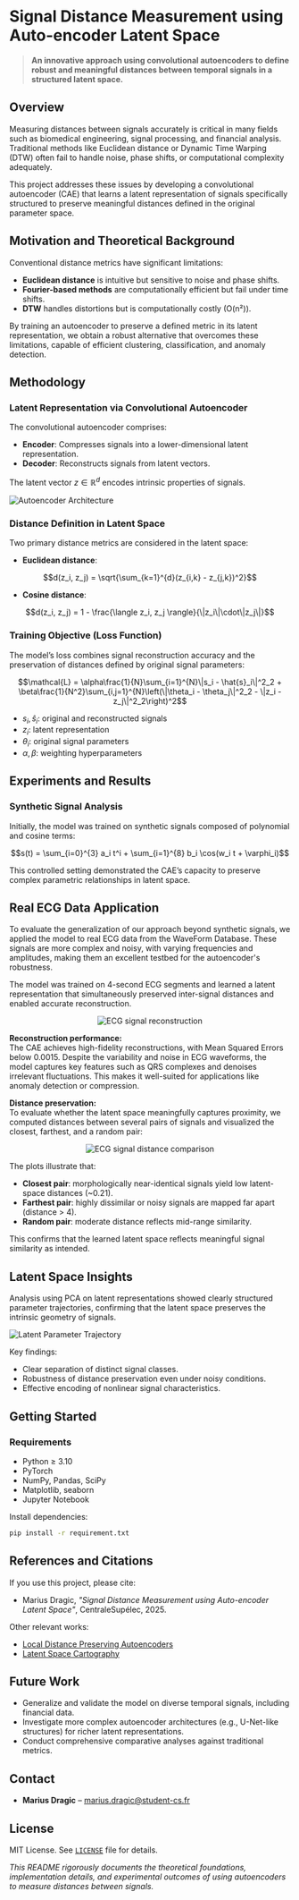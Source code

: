 # Signal Distance Measurement using Auto-encoder Latent Space

> **An innovative approach using convolutional autoencoders to define robust and meaningful distances between temporal signals in a structured latent space.**

## Overview

Measuring distances between signals accurately is critical in many fields such as biomedical engineering, signal processing, and financial analysis. Traditional methods like Euclidean distance or Dynamic Time Warping (DTW) often fail to handle noise, phase shifts, or computational complexity adequately.

This project addresses these issues by developing a convolutional autoencoder (CAE) that learns a latent representation of signals specifically structured to preserve meaningful distances defined in the original parameter space.


## Motivation and Theoretical Background

Conventional distance metrics have significant limitations:

- **Euclidean distance** is intuitive but sensitive to noise and phase shifts.
- **Fourier-based methods** are computationally efficient but fail under time shifts.
- **DTW** handles distortions but is computationally costly (O(n²)).

By training an autoencoder to preserve a defined metric in its latent representation, we obtain a robust alternative that overcomes these limitations, capable of efficient clustering, classification, and anomaly detection.

## Methodology

### Latent Representation via Convolutional Autoencoder

The convolutional autoencoder comprises:

- **Encoder**: Compresses signals into a lower-dimensional latent representation.
- **Decoder**: Reconstructs signals from latent vectors.

The latent vector $z \in \mathbb{R}^d$ encodes intrinsic properties of signals.

![Autoencoder Architecture](images/archi.png)

### Distance Definition in Latent Space

Two primary distance metrics are considered in the latent space:

- **Euclidean distance**:
  
```math
d(z_i, z_j) = \sqrt{\sum_{k=1}^{d}(z_{i,k} - z_{j,k})^2}
```

- **Cosine distance**:
```math
d(z_i, z_j) = 1 - \frac{\langle z_i, z_j \rangle}{\|z_i\|\cdot\|z_j\|}
```

### Training Objective (Loss Function)

The model’s loss combines signal reconstruction accuracy and the preservation of distances defined by original signal parameters:

```math
\mathcal{L} = \alpha\frac{1}{N}\sum_{i=1}^{N}\|s_i - \hat{s}_i\|^2_2 + \beta\frac{1}{N^2}\sum_{i,j=1}^{N}\left(\|\theta_i - \theta_j\|^2_2 - \|z_i - z_j\|^2_2\right)^2
```

- $s_i, \hat{s}_i$: original and reconstructed signals
- $z_i$: latent representation
- $\theta_i$: original signal parameters
- $\alpha, \beta$: weighting hyperparameters

## Experiments and Results

### Synthetic Signal Analysis

Initially, the model was trained on synthetic signals composed of polynomial and cosine terms:

```math
s(t) = \sum_{i=0}^{3} a_i t^i + \sum_{i=1}^{8} b_i \cos(w_i t + \varphi_i)
```

This controlled setting demonstrated the CAE’s capacity to preserve complex parametric relationships in latent space.

## Real ECG Data Application

To evaluate the generalization of our approach beyond synthetic signals, we applied the model to real ECG data from the WaveForm Database. These signals are more complex and noisy, with varying frequencies and amplitudes, making them an excellent testbed for the autoencoder's robustness.

The model was trained on 4-second ECG segments and learned a latent representation that simultaneously preserved inter-signal distances and enabled accurate reconstruction.

<p align="center">
  <img src="images/recon.png" alt="ECG signal reconstruction">
</p>

**Reconstruction performance:**  
The CAE achieves high-fidelity reconstructions, with Mean Squared Errors below 0.0015. Despite the variability and noise in ECG waveforms, the model captures key features such as QRS complexes and denoises irrelevant fluctuations. This makes it well-suited for applications like anomaly detection or compression.

**Distance preservation:**  
To evaluate whether the latent space meaningfully captures proximity, we computed distances between several pairs of signals and visualized the closest, farthest, and a random pair:

<p align="center">
  <img src="images/distance-ECG.png" alt="ECG signal distance comparison">
</p>

The plots illustrate that:
- **Closest pair**: morphologically near-identical signals yield low latent-space distances (~0.21).
- **Farthest pair**: highly dissimilar or noisy signals are mapped far apart (distance > 4).
- **Random pair**: moderate distance reflects mid-range similarity.

This confirms that the learned latent space reflects meaningful signal similarity as intended.


## Latent Space Insights

Analysis using PCA on latent representations showed clearly structured parameter trajectories, confirming that the latent space preserves the intrinsic geometry of signals.

![Latent Parameter Trajectory](images/traj.png)

Key findings:

- Clear separation of distinct signal classes.
- Robustness of distance preservation even under noisy conditions.
- Effective encoding of nonlinear signal characteristics.

## Getting Started

### Requirements

- Python ≥ 3.10
- PyTorch
- NumPy, Pandas, SciPy
- Matplotlib, seaborn
- Jupyter Notebook

Install dependencies:
```bash
pip install -r requirement.txt
```

## References and Citations

If you use this project, please cite:

- Marius Dragic, *"Signal Distance Measurement using Auto-encoder Latent Space"*, CentraleSupélec, 2025.

Other relevant works:

- [Local Distance Preserving Autoencoders](https://arxiv.org/abs/2206.05909)
- [Latent Space Cartography](https://arxiv.org/abs/1902.02113)


## Future Work

- Generalize and validate the model on diverse temporal signals, including financial data.
- Investigate more complex autoencoder architectures (e.g., U-Net-like structures) for richer latent representations.
- Conduct comprehensive comparative analyses against traditional metrics.


## Contact

- **Marius Dragic** – [marius.dragic@student-cs.fr](mailto:marius.dragic@student-cs.fr)


## License

MIT License. See [`LICENSE`](LICENSE) file for details.


*This README rigorously documents the theoretical foundations, implementation details, and experimental outcomes of using autoencoders to measure distances between signals.*
